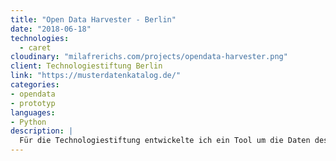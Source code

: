 ```yaml
---
title: "Open Data Harvester - Berlin"
date: "2018-06-18"
technologies:
  - caret
cloudinary: "milafrerichs.com/projects/opendata-harvester.png"
client: Technologiestiftung Berlin
link: "https://musterdatenkatalog.de/"
categories:
- opendata
- prototyp
languages:
- Python
description: |
  Für die Technologiestiftung entwickelte ich ein Tool um die Daten des Open Data Portals Berlin zu analysieren.
---
```

